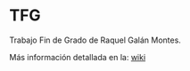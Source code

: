 # TFG

Trabajo Fin de Grado de Raquel Galán Montes.

Más información detallada en la: [wiki](https://github.com/raquelgalan/TFG/wiki)
